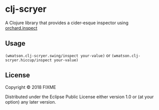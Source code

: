 # clj-scryer

A Clojure library that provides a cider-esque inspector using [orchard.inspect](https://github.com/clojure-emacs/orchard/blob/master/src/orchard/inspect.clj)

## Usage

`(wmatson.clj-scryer.swing/inspect your-value)`
or
`(wmatson.clj-scryer.hiccup/inspect your-value)`

## License

Copyright © 2018 FIXME

Distributed under the Eclipse Public License either version 1.0 or (at
your option) any later version.
